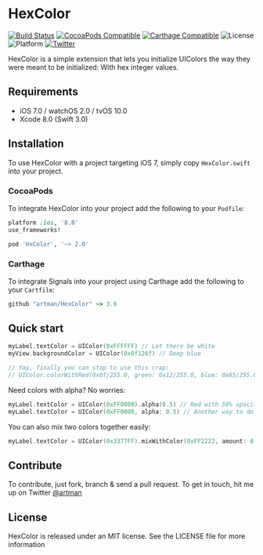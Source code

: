# HexColor
[![Build Status](https://travis-ci.org/artman/HexColor.svg)](https://travis-ci.org/artman/HexColor)
[![CocoaPods Compatible](https://img.shields.io/cocoapods/v/HxColor.svg)](https://cocoapods.org/pods/HxColor)
[![Carthage Compatible](https://img.shields.io/badge/Carthage-compatible-4BC51D.svg?style=flat)](https://github.com/Carthage/Carthage)
![License](https://img.shields.io/cocoapods/l/HxColor.svg?style=flat&color=gray)
![Platform](https://img.shields.io/cocoapods/p/HxColor.svg?style=flat)
[![Twitter](https://img.shields.io/badge/twitter-@artman-blue.svg?style=flat)](http://twitter.com/artman)

HexColor is a simple extension that lets you initialize UIColors the way they were meant to be initialized: With hex integer values.

## Requirements

- iOS 7.0 / watchOS 2.0 / tvOS 10.0
- Xcode 8.0 (Swift 3.0)

## Installation

To use HexColor with a project targeting iOS 7, simply copy `HexColor.swift` into your project.

### CocoaPods

To integrate HexColor into your project add the following to your `Podfile`:

```ruby
platform :ios, '8.0'
use_frameworks!

pod 'HxColor', '~> 2.0'
```

### Carthage

To integrate Signals into your project using Carthage add the following to your `Cartfile`:

```ruby
github "artman/HexColor" ~> 3.0
```

## Quick start

```Swift
myLabel.textColor = UIColor(0xFFFFFF) // Let there be white
myView.backgroundColor = UIColor(0x0f126f) // Deep blue

// Yay, finally you can stop to use this crap:
// UIColor.colorWithRed(0x0f/255.0, green: 0x12/255.0, blue: 0x65/255.0, 1.0)
```

Need colors with alpha? No worries:

```Swift
myLabel.textColor = UIColor(0xFF0000).alpha(0.5) // Red with 50% opacity
myLabel.textColor = UIColor(0xFF0000, alpha: 0.5) // Another way to do this
```

You can also mix two colors together easily:

```Swift
myLabel.textColor = UIColor(0x3377FF).mixWithColor(0xFF2222, amount: 0.25)
```

## Contribute

To contribute, just fork, branch & send a pull request. To get in touch, hit me up on Twitter [@artman](http://twitter.com/artman)

## License

HexColor is released under an MIT license. See the LICENSE file for more information
